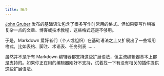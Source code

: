 ```yaml
---
title: 简介
---
```


[John Gruber][markdownCreator] 发布的基础语法包含了很多写作时常用的格式。但如果要写作稍微复杂一点的文章、博客或技术教程，这些格式还是不够用。

于是，Markdown 爱好者们（个人或组织）在基础语法之上又扩展出了一些常用格式，比如表格、脚注、术语表、任务列表 ……

虽然并不是所有 Markdown 编辑器都支持这些扩展语法，但主流编辑器基本上都是支持的。如果你正在用的编辑器刚好不支持，试着找一下有没有相关的插件提供这些扩展语法。

[markdownCreator]: https://daringfireball.net/projects/markdown/ "Markdown 官网"